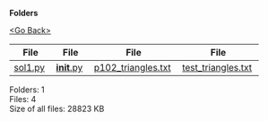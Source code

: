 **Folders**

[&lt;Go Back&gt;](../right.html)

<table><thead><tr class="header"><th><strong>File</strong></th><th><strong>File</strong></th><th><strong>File</strong></th><th><strong>File</strong></th></tr></thead><tbody><tr class="odd"><td><a href="sol1.py">sol1.py</a> </td><td><a href="__init__.py"><strong>init</strong>.py</a> </td><td><a href="p102_triangles.txt">p102_triangles.txt</a> </td><td><a href="test_triangles.txt">test_triangles.txt</a> </td></tr></tbody></table>

Folders: 1  
Files: 4  
Size of all files: 28823 KB
